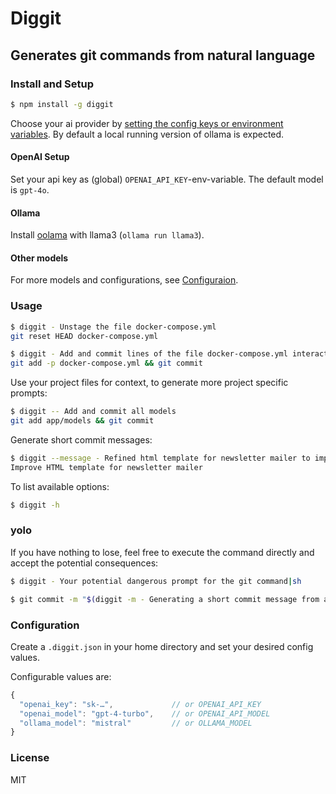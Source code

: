 # Diggit
## Generates git commands from natural language

### Install and Setup

```sh
$ npm install -g diggit
```

Choose your ai provider by [setting the config keys or environment variables](#configuration). By default a local running version of ollama is expected.

#### OpenAI Setup

Set your api key as (global) `OPENAI_API_KEY`-env-variable. The default model is `gpt-4o`.

#### Ollama

Install [oolama](https://ollama.com/) with llama3 (`ollama run llama3`).

#### Other models

For more models and configurations, see [Configuraion](#configuration).

### Usage

```sh
$ diggit - Unstage the file docker-compose.yml
git reset HEAD docker-compose.yml
```

```sh
$ diggit - Add and commit lines of the file docker-compose.yml interactively
git add -p docker-compose.yml && git commit
```

Use your project files for context, to generate more project specific prompts:

```sh
$ diggit -- Add and commit all models
git add app/models && git commit
```

Generate short commit messages:

```sh
$ diggit --message - Refined html template for newsletter mailer to improve external user experience
Improve HTML template for newsletter mailer
```

To list available options:

```sh
$ diggit -h
```

### yolo

If you have nothing to lose, feel free to execute the command directly and accept the potential consequences:

```sh
$ diggit - Your potential dangerous prompt for the git command|sh
```

```sh
$ git commit -m "$(diggit -m - Generating a short commit message from a long text message)"
```

### Configuration

Create a `.diggit.json` in your home directory and set your desired config values.

Configurable values are:

```js
{
  "openai_key": "sk-…",             // or OPENAI_API_KEY
  "openai_model": "gpt-4-turbo",    // or OPENAI_API_MODEL
  "ollama_model": "mistral"         // or OLLAMA_MODEL
}
```

### License

MIT
